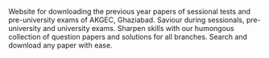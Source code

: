 Website for downloading the previous year papers of sessional tests and pre-university exams of AKGEC, Ghaziabad.
Saviour during sessionals, pre-university and university exams. Sharpen skills with our humongous collection of question papers and solutions for all branches. Search and download any paper with ease.
